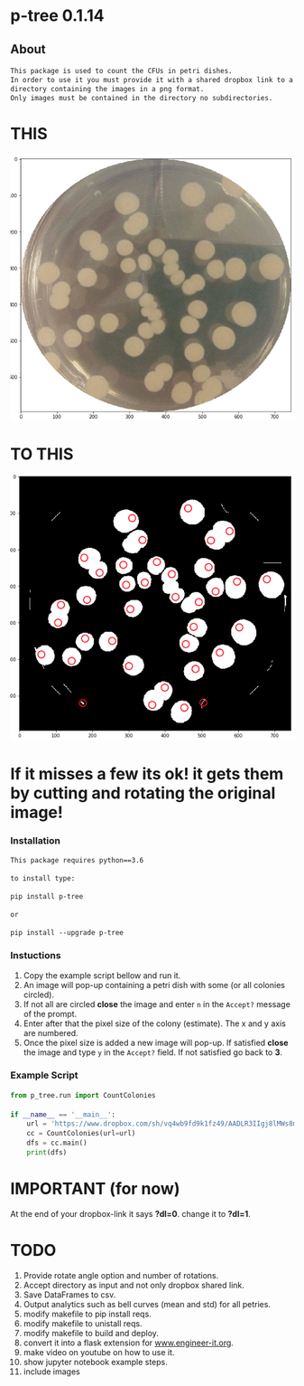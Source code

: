 # p-tree 0.1.14

## About

```
This package is used to count the CFUs in petri dishes.
In order to use it you must provide it with a shared dropbox link to a directory containing the images in a png format.
Only images must be contained in the directory no subdirectories.
```

# THIS

![alt text](https://raw.githubusercontent.com/gpamfilis/p-tree/master/ORIGINANL.png)

# TO THIS

![alt text](https://raw.githubusercontent.com/gpamfilis/p-tree/master/MODIFIED.png)


# If it misses a few its ok! it gets them by cutting and rotating the original image!

### Installation
```
This package requires python==3.6

to install type:

pip install p-tree

or

pip install --upgrade p-tree
```

### Instuctions

1. Copy the example script bellow and run it.
2. An image will pop-up containing a petri dish with some (or all colonies circled).
3. If not all are circled **close** the image and enter `n` in the `Accept?` message of the prompt.
4. Enter after that the pixel size of the colony (estimate). The x and y axis are numbered.
5. Once the pixel size is added a new image will pop-up.
If satisfied **close** the image and type `y` in the `Accept?` field. If not satisfied go back to **3**.

### Example Script


```python
from p_tree.run import CountColonies

if __name__ == '__main__':
    url = 'https://www.dropbox.com/sh/vq4wb9fd9k1fz49/AADLR3IIgj8lMWs8m9QLzdPoa?dl=1'
    cc = CountColonies(url=url)
    dfs = cc.main()
    print(dfs)
```

# IMPORTANT (for now)

At the end of your dropbox-link it says **?dl=0**. change it to **?dl=1**.

# TODO

1. Provide rotate angle option and number of rotations.
2. Accept directory as input and not only dropbox shared link.
3. Save DataFrames to csv.
4. Output analytics such as bell curves (mean and std) for all petries.
5. modify makefile to pip install reqs.
6. modify makefile to unistall reqs.
7. modify makefile to build and deploy.
8. convert it into a flask extension for www.engineer-it.org.
9. make video on youtube on how to use it.
10. show jupyter notebook example steps.
11. include images
